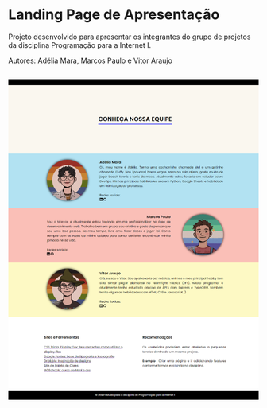 # Landing Page de Apresentação

Projeto desenvolvido para apresentar os integrantes do grupo de projetos da disciplina Programação para a Internet I. 

Autores: Adélia Mara, Marcos Paulo e Vitor Araujo


## 

![Landing Page](./assets/images/pagina.png)
